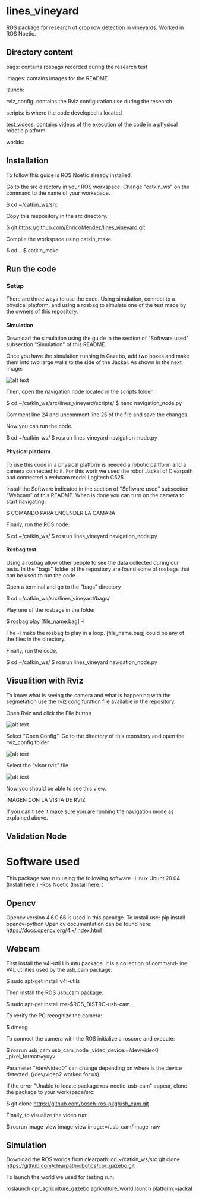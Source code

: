 # lines_vineyard
ROS package for research of crop row detection in vineyards. Worked in ROS Noetic.

## Directory content

bags: contains rosbags recorded during the research test

images: contains images for the README

launch: 

rviz_config: contains the Rviz configuration use during the research

scripts: is where the code developed is located

test_videos: contains videos of the execution of the code in a physical robotic platform

worlds: 


## Installation
To follow this guide is ROS Noetic already installed. 

Go to the src directory in your ROS workspace. Change "catkin_ws" on the command to the name of your workspace.

$ cd ~/catkin_ws/src

Copy this respository in the src directory. 

$ git https://github.com/EnricoMendez/lines_vineyard.git

Compile the workspace using catkin_make.

$ cd ..
$ catkin_make

## Run the code

### Setup
There are three ways to use the code. Using simulation, connect to a physical platform, and using a rosbag to simulate one of the test made by the owners of this repository.

#### Simulation

Download the simulation using the guide in the section of "Software used" subsection "Simulation" of this README.

Once you have the simulation running in Gazebo, add two boxes and make them into two large walls to the side of the Jackal. As shown in the next image:

![alt text](https://github.com/EnricoMendez/lines_vineyard/blob/main/images/imagen_2022-12-02_013723225.png?raw=true)

Then, open the navigation node located in the scripts folder.

$ cd ~/catkin_ws/src/lines_vineyard/scripts/
$ nano navigation_node.py

Comment line 24 and uncomment line 25 of the file and save the changes.

Now you can run the code.

$ cd ~/catkin_ws/
$ rosrun lines_vineyard navigation_node.py


#### Physical platform

To use this code in a physical platform is needed a robotic paltform and a camera connected to it. For this work we used the robot Jackal of Clearpath and connected a webcam model Logitech C525.

Install the Software indicated in the section of "Software used" subsection "Webcam" of this README. When is done you can turn on the camera to start navigating.

$ COMANDO PARA ENCENDER LA CAMARA

Finally, run the ROS node.

$ cd ~/catkin_ws/
$ rosrun lines_vineyard navigation_node.py


#### Rosbag test

Using a rosbag allow other people to see the data collected during our tests. In the "bags" folder of the repository are found some of rosbags that can be used to run the code.

Open a terminal and go to the "bags" directory

$ cd ~/catkin_ws/src/lines_vineyard/bags/

Play one of the rosbags in the folder

$ rosbag play [file_name.bag] -l

The -l make the rosbag to play in a loop. [file_name.bag] could be any of the files in the directory.

Finally, run the code.

$ cd ~/catkin_ws/
$ rosrun lines_vineyard navigation_node.py


## Visualition with Rviz

To know what is seeing the camera and what is happening with the segmetation use the rviz congifuration file available in the repository.

Open Rviz and click the File button

![alt text](https://github.com/EnricoMendez/lines_vineyard/blob/main/images/rviz_guide1.png?raw=true)

Select "Open Config". Go to the directory of this repository and open the rviz_config folder

![alt text](https://github.com/EnricoMendez/lines_vineyard/blob/main/images/rviz_guide2.png?raw=true)

Select the "visor.rviz" file

![alt text](https://github.com/EnricoMendez/lines_vineyard/blob/main/images/rviz_guide3.png?raw=true)

Now you should be able to see this view.

IMAGEN CON LA VISTA DE RVIZ

If you can't see it make sure you are running the navigation mode as explained above.

## Validation Node



# Software used

This package was run using the following software
-Linux Ubunt 20.04 (Install here:)
-Ros Noetic (Install here: )

## Opencv

Opencv version 4.6.0.66 is used in this pacakge. 
To install use: pip install opencv-python
Open cv documentation can be found here: https://docs.opencv.org/4.x/index.html


## Webcam

First install the v4l-util Ubuntu package. It is a collection of command-line V4L utilities used by the usb_cam package: 

$ sudo apt-get install v4l-utils 

Then install the ROS usb_cam package: 

$ sudo apt-get install ros-$ROS_DISTRO-usb-cam  

To verify the PC recognize the camera:

$ dmesg

To connect the camera with the ROS initialize a roscore and execute:

$ rosrun usb_cam usb_cam_node _video_device:=/dev/video0 _pixel_format:=yuyv  

Parameter "/dev/video0" can change depending on where is the device detected. (/dev/video2 worked for us)

If the error "Unable to locate package ros-noetic-usb-cam" appear, clone the package to your workspace/src:

$ git clone https://github.com/bosch-ros-pkg/usb_cam.git

Finally, to visualize the video run:

$ rosrun image_view image_view image:=/usb_cam/image_raw 

## Simulation

Download the ROS worlds from clearpath: cd ~/catkin_ws/src
git clone https://github.com/clearpathrobotics/cpr_gazebo.git

To launch the world we used for testing run: 

roslaunch cpr_agriculture_gazebo agriculture_world.launch platform:=jackal
